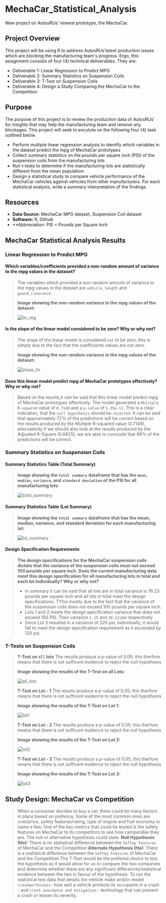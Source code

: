# MechaCar_Statistical_Analysis
New project on AutosRUs’ newest prototype, the MechaCar.

## Project Overview
This project will be using R to address AutosRUs’latest production issues which are blocking the manufacturing team's progress. Ergo, this assignment consists of four (4) technical deliverables. They are:

- Deliverable 1: Linear Regression to Predict MPG
- Deliverable 2: Summary Statistics on Suspension Coils
- Deliverable 3: T-Test on Suspension Coils
- Deliverable 4: Design a Study Comparing the MechaCar to the Competition

## Purpose
The purpose of this project is to review the production data of AutosRUs’ for insights that may help the manufacturing team and remove any blockages. This project will seek to excutute on the following four (4) task outlined below.
- Perform multiple linear regression analysis to identify which variables in the dataset predict the mpg of MechaCar prototypes
- Collect summary statistics on the pounds per square inch (PSI) of the suspension coils from the manufacturing lots
- Run t-tests to determine if the manufacturing lots are statistically different from the mean population
- Design a statistical study to compare vehicle performance of the MechaCar vehicles against vehicles from other manufacturers. For each statistical analysis, write a summary interpretation of the findings.

## Resources
- **Data Source:** MechaCar MPG dataset, Suspension Coil dataset
- **Software:** R, Github
- **Abbreviation: PSI = Pounds per Square Inch

## MechaCar Statistical Analysis Results
>
### **Linear Regression to Predict MPG**
>
#### Which variables/coefficients provided a non-random amount of variance to the mpg values in the dataset?
> The variables which provided a non-random amount of variance to the mpg values in the dataset are `vehicle_length` and `gound_clearance`.
>
>**Image showing the non-random variance in the mpg values of the dataset:**
>
>![lin_reg](./Resources/lin_reg.png)
>
#### Is the slope of the linear model considered to be zero? Why or why not?
> The slope of the linear model is considered `not` to be zero; this is simply due to the fact that the coefficients values are not zero.
>
>**Image showing the non-random variance in the mpg values of the dataset:**
>
>![slope_lin](./Resources/slope_lin.png)
>
#### Does this linear model predict mpg of MechaCar prototypes effectively? Why or why not?
> Based on the results,it can be said that this linear model predict mpg of MechaCar prototypes effectively. The model generated a `Multiple R-squared` value of `0.7149` and a `p-value` of `5.35e-11`. This is a clear indication, that the `null hypothesis` should be `rejected`. It can be said that approximately 72% of the predictions will be correct based on the results produced by the Multiple R-squared value (0.7149), alternatevily if we should also look at the results produced by the Adjusted R-Square (0.6825), we are able to conclude that 68% of the predictions will be correct.
>
### **Summary Statistics on Suspension Coils**
>
#### Summary Statistics Table **(Total Summary)**
>
>**Image showing the `total summary` dataframe that has the `mean`, `median`, `variance`, and `standard deviation` of the PSI for all manufacturing lots:**
>
>![total_summary](./Resources/total_summary.png)
>
#### Summary Statistics Table **(Lot Summary)**
>
>**Image showing the `total summary` dataframe that has the mean, median, variance, and standard deviation for each manufacturing lot:**
>
>![lot_summary](./Resources/lot_summary.png)
>
#### Design Specification Requirements
>**The design specifications for the MechaCar suspension coils dictate that the variance of the suspension coils must not exceed 100 pounds per square inch. Does the current manufacturing data meet this design specification for all manufacturing lots in total and each lot individually? Why or why not?**
>
>- In summary it can be said that all lots are in total variance is 76.23 pounds per square inch and all lots in total meet the design specifications. TYhis mostly due to the fact that the variance of the suspension coils does not exceed 100 pounds per square inch.
>- Lots 1 and 2 meets the design specification variance that does not exceed 100 PSI. Their variance `1.15` and `10.13` psi respectively.
>- Since Lot 3 resulted in a variance of 220 psi, individually, it would fail to meet the design specification requirement as it exceeded by 120 psi.
>
### T-Tests on Suspension Coils
>
> **T-Test on `All` lots**
>The results produce a p-value of 0.05; this therfore means that there is not sufficent evidence to reject the null hypothesis
>
>**Image showing the results of the T-Test on all Lots:**
>
>![all_lots](./Resources/all_lots.png)
>
> **T-Test on Lot - 1**
>The results produce a p-value of 0.05; this therfore means that there is not sufficent evidence to reject the null hypothesis
>
>**Image showing the results of the T-Test on Lot 1:**
>
>![lot1](./Resources/lot1.png)
>
> **T-Test on Lot - 2**
>The results produce a p-value of 0.05; this therfore means that there is not sufficent evidence to reject the null hypothesis
>
>**Image showing the results of the T-Test on Lot 2:**
>
>![lot2](./Resources/lot2.png)
>
> **T-Test on Lot - 3**
>The results produce a p-value of 0.05; this therfore means that there is not sufficent evidence to reject the null hypothesis
>
>**Image showing the results of the T-Test on Lot 3:**
>
>![lot3](./Resources/lot3.png)

## Study Design: MechaCar vs Competition
> When a consumer decides to buy a car, there could be many factors in place based on prefence, Some of the most common ones are cost/price, safety features/rating, type of engine and fuel economy to name a few. One of the key metrics that could be tested is the safety features on MechaCar to its competitors to see how camparable they are. The null or alternative hypothesis could state:
> **Null Hypothesis (Ho):** There is no statistical difference between the `Saftey Features` of MechaCar and the Competition
> **Alternate Hypothesis (Ha):** There is a statistical difference between the `Saftey Features` of MechaCar and the Competition
> The T-Test would be the prefered choice to test the hypothesis as it would allow for us to compare the two companies and determine whether there are any significant differences/statistical evidence between the two in favour of the hypothesis. To run the statistical test data that details the vehicle make and/or model `crashworthiness`- how well a vehicle protects its occupants in a crash - and  `crash avoidance and mitigation` - technology that can prevent a crash or lessen its severity.